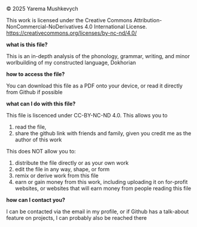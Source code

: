 © 2025 Yarema Mushkevych

This work is licensed under the Creative Commons
Attribution-NonCommercial-NoDerivatives 4.0 International License.
https://creativecommons.org/licenses/by-nc-nd/4.0/


**what is this file?**

  This is an in-depth analysis of the phonology, grammar, writing, and minor worlbuilding of my constructed language, Dokhorian
  
**how to access the file?**

  You can download this file as a PDF onto your device, or read it directly from Github if possible
  
**what can I do with this file?**

  This file is liscenced under CC-BY-NC-ND 4.0. This allows you to 
  1) read the file,
  2) share the github link with friends and family, given you credit me as the author of this work

  This does NOT allow you to:
  1) distribute the file directly or as your own work
  2) edit the file in any way, shape, or form
  3) remix or derive work from this file
  4) earn or gain money from this work, including uploading it on for-profit websites, or websites that will earn money from people reading this file

**how can I contact you?**

  I can be contacted via the email in my profile, or if Github has a talk-about feature on projects, I can probably also be reached there
